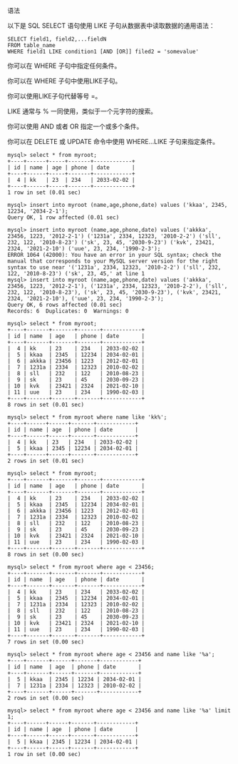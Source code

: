 
语法

以下是 SQL SELECT 语句使用 LIKE 子句从数据表中读取数据的通用语法：

	SELECT field1, field2,...fieldN 
	FROM table_name
	WHERE field1 LIKE condition1 [AND [OR]] filed2 = 'somevalue'

你可以在 WHERE 子句中指定任何条件。

你可以在 WHERE 子句中使用LIKE子句。

你可以使用LIKE子句代替等号 =。

LIKE 通常与 % 一同使用，类似于一个元字符的搜索。

你可以使用 AND 或者 OR 指定一个或多个条件。

你可以在 DELETE 或 UPDATE 命令中使用 WHERE...LIKE 子句来指定条件。

	mysql> select * from myroot;
	+----+------+-----+-------+------------+
	| id | name | age | phone | date       |
	+----+------+-----+-------+------------+
	|  4 | kk   | 23  | 234   | 2033-02-02 |
	+----+------+-----+-------+------------+
	1 row in set (0.01 sec)

	mysql> insert into myroot (name,age,phone,date) values ('kkaa', 2345, 12234, '2034-2-1');
	Query OK, 1 row affected (0.01 sec)

	mysql> insert into myroot (name,age,phone,date) values ('akkka', 23456, 1223, '2012-2-1') ('1231a', 2334, 12323, '2010-2-2') ('sll', 232, 122, '2010-8-23') ('sk', 23, 45, '2030-9-23') ('kvk', 23421, 2324, '2021-2-10') ('uue', 23, 234, '1990-2-3');
	ERROR 1064 (42000): You have an error in your SQL syntax; check the manual that corresponds to your MySQL server version for the right syntax to use near '('1231a', 2334, 12323, '2010-2-2') ('sll', 232, 122, '2010-8-23') ('sk', 23, 45,' at line 1
	mysql> insert into myroot (name,age,phone,date) values ('akkka', 23456, 1223, '2012-2-1'), ('1231a', 2334, 12323, '2010-2-2'), ('sll', 232, 122, '2010-8-23'), ('sk', 23, 45, '2030-9-23'), ('kvk', 23421, 2324, '2021-2-10'), ('uue', 23, 234, '1990-2-3');
	Query OK, 6 rows affected (0.01 sec)
	Records: 6  Duplicates: 0  Warnings: 0

	mysql> select * from myroot;
	+----+-------+-------+-------+------------+
	| id | name  | age   | phone | date       |
	+----+-------+-------+-------+------------+
	|  4 | kk    | 23    | 234   | 2033-02-02 |
	|  5 | kkaa  | 2345  | 12234 | 2034-02-01 |
	|  6 | akkka | 23456 | 1223  | 2012-02-01 |
	|  7 | 1231a | 2334  | 12323 | 2010-02-02 |
	|  8 | sll   | 232   | 122   | 2010-08-23 |
	|  9 | sk    | 23    | 45    | 2030-09-23 |
	| 10 | kvk   | 23421 | 2324  | 2021-02-10 |
	| 11 | uue   | 23    | 234   | 1990-02-03 |
	+----+-------+-------+-------+------------+
	8 rows in set (0.01 sec)

	mysql> select * from myroot where name like 'kk%';
	+----+------+------+-------+------------+
	| id | name | age  | phone | date       |
	+----+------+------+-------+------------+
	|  4 | kk   | 23   | 234   | 2033-02-02 |
	|  5 | kkaa | 2345 | 12234 | 2034-02-01 |
	+----+------+------+-------+------------+
	2 rows in set (0.01 sec)

	mysql> select * from myroot;
	+----+-------+-------+-------+------------+
	| id | name  | age   | phone | date       |
	+----+-------+-------+-------+------------+
	|  4 | kk    | 23    | 234   | 2033-02-02 |
	|  5 | kkaa  | 2345  | 12234 | 2034-02-01 |
	|  6 | akkka | 23456 | 1223  | 2012-02-01 |
	|  7 | 1231a | 2334  | 12323 | 2010-02-02 |
	|  8 | sll   | 232   | 122   | 2010-08-23 |
	|  9 | sk    | 23    | 45    | 2030-09-23 |
	| 10 | kvk   | 23421 | 2324  | 2021-02-10 |
	| 11 | uue   | 23    | 234   | 1990-02-03 |
	+----+-------+-------+-------+------------+
	8 rows in set (0.00 sec)

	mysql> select * from myroot where age < 23456;
	+----+-------+-------+-------+------------+
	| id | name  | age   | phone | date       |
	+----+-------+-------+-------+------------+
	|  4 | kk    | 23    | 234   | 2033-02-02 |
	|  5 | kkaa  | 2345  | 12234 | 2034-02-01 |
	|  7 | 1231a | 2334  | 12323 | 2010-02-02 |
	|  8 | sll   | 232   | 122   | 2010-08-23 |
	|  9 | sk    | 23    | 45    | 2030-09-23 |
	| 10 | kvk   | 23421 | 2324  | 2021-02-10 |
	| 11 | uue   | 23    | 234   | 1990-02-03 |
	+----+-------+-------+-------+------------+
	7 rows in set (0.00 sec)

	mysql> select * from myroot where age < 23456 and name like '%a';
	+----+-------+------+-------+------------+
	| id | name  | age  | phone | date       |
	+----+-------+------+-------+------------+
	|  5 | kkaa  | 2345 | 12234 | 2034-02-01 |
	|  7 | 1231a | 2334 | 12323 | 2010-02-02 |
	+----+-------+------+-------+------------+
	2 rows in set (0.00 sec)

	mysql> select * from myroot where age < 23456 and name like '%a' limit 1;
	+----+------+------+-------+------------+
	| id | name | age  | phone | date       |
	+----+------+------+-------+------------+
	|  5 | kkaa | 2345 | 12234 | 2034-02-01 |
	+----+------+------+-------+------------+
	1 row in set (0.00 sec)
